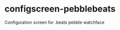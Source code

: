configscreen-pebblebeats
========================

Configuration screen for .beats pebble watchface

